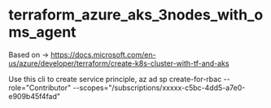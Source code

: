 # terraform_azure_aks_3nodes_with_oms_agent
Based on -> https://docs.microsoft.com/en-us/azure/developer/terraform/create-k8s-cluster-with-tf-and-aks


Use this cli to create service principle, 
az ad sp create-for-rbac --role="Contributor" --scopes="/subscriptions/xxxxx-c5bc-4dd5-a7e0-e909b45f4fad"


